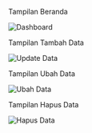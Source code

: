 Tampilan Beranda

![Dashboard](https://user-images.githubusercontent.com/40866806/142416270-ad4fac11-79cd-4aeb-ac90-4db00ad2a6b3.PNG)


Tampilan Tambah Data


![Update Data](https://user-images.githubusercontent.com/40866806/142416352-350f292e-02cd-4d69-b8d8-c68b52a764af.PNG)

Tampilan Ubah Data


![Ubah Data](https://user-images.githubusercontent.com/40866806/142416430-26fc8442-4455-4a29-a5a7-f03d6e049783.PNG)

Tampilan Hapus Data


![Hapus Data](https://user-images.githubusercontent.com/40866806/142416461-b8d042d2-6659-4568-88e7-b48442fac11b.PNG)
